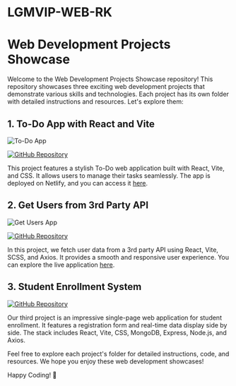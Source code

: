 # LGMVIP-WEB-RK
# Web Development Projects Showcase

Welcome to the Web Development Projects Showcase repository! This repository showcases three exciting web development projects that demonstrate various skills and technologies. Each project has its own folder with detailed instructions and resources. Let's explore them:

## 1. To-Do App with React and Vite

![To-Do App](https://all-todos.netlify.app/)

[![GitHub Repository](https://img.shields.io/badge/GitHub-Repo-blue?style=flat-square&logo=github)](https://github.com/Rajkumar-Khatua/LGMVIP-WEB-RK/tree/main/todo_app)

This project features a stylish To-Do web application built with React, Vite, and CSS. It allows users to manage their tasks seamlessly. The app is deployed on Netlify, and you can access it [here](https://all-todos.netlify.app/).

## 2. Get Users from 3rd Party API

![Get Users App](https://get-users-lgm-task2.netlify.app/)

[![GitHub Repository](https://img.shields.io/badge/GitHub-Repo-blue?style=flat-square&logo=github)](https://github.com/Rajkumar-Khatua/LGMVIP-WEB-RK/tree/main/get_allusers)

In this project, we fetch user data from a 3rd party API using React, Vite, SCSS, and Axios. It provides a smooth and responsive user experience. You can explore the live application [here](https://get-users-lgm-task2.netlify.app/).

## 3. Student Enrollment System

[![GitHub Repository](https://img.shields.io/badge/GitHub-Repo-blue?style=flat-square&logo=github)](https://github.com/Rajkumar-Khatua/LGMVIP-WEB-RK/tree/main/registration_from)

Our third project is an impressive single-page web application for student enrollment. It features a registration form and real-time data display side by side. The stack includes React, Vite, CSS, MongoDB, Express, Node.js, and Axios.

Feel free to explore each project's folder for detailed instructions, code, and resources. We hope you enjoy these web development showcases!

Happy Coding! 🚀
